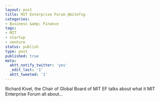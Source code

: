 ```yaml
---
layout: post
title: MIT Enterprise Forum @mitefsg
categories:
- Business &amp; Finance
tags:
- MIT
- startup
- venture
status: publish
type: post
published: true
meta:
  aktt_notify_twitter: 'yes'
  _edit_last: '1'
  aktt_tweeted: '1'
---
```

Richard Kivel, the Chair of Global Board of MIT EF talks about what it MIT Enterprise Forum all about...

<object classid="clsid:d27cdb6e-ae6d-11cf-96b8-444553540000" width="560" height="340" codebase="http://download.macromedia.com/pub/shockwave/cabs/flash/swflash.cab#version=6,0,40,0"><param name="allowFullScreen" value="true" /><param name="allowscriptaccess" value="always" /><param name="src" value="http://www.youtube.com/v/9i_L1Pkp0Mo&amp;hl=en_US&amp;fs=1&amp;rel=0" /><param name="allowfullscreen" value="true" /><embed type="application/x-shockwave-flash" width="560" height="340" src="http://www.youtube.com/v/9i_L1Pkp0Mo&amp;hl=en_US&amp;fs=1&amp;rel=0" allowscriptaccess="always" allowfullscreen="true"></embed></object>

